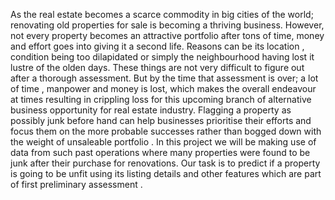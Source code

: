 As the real estate becomes a scarce commodity in big cities of the world; renovating old
properties for sale is becoming a thriving business. However, not every property becomes an
attractive portfolio after tons of time, money and effort goes into giving it a second life.
Reasons can be its location , condition being too dilapidated or simply the neighbourhood having
lost it lustre of the olden days. These things are not very difficult to figure out after a thorough
assessment. But by the time that assessment is over; a lot of time , manpower and money is lost,
which makes the overall endeavour at times resulting in crippling loss for this upcoming branch
of alternative business opportunity for real estate industry.
Flagging a property as possibly junk before hand can help businesses prioritise their efforts and
focus them on the more probable successes rather than bogged down with the weight of
unsaleable portfolio .
In this project we will be making use of data from such past operations where many properties
were found to be junk after their purchase for renovations. Our task is to predict if a property is
going to be unfit using its listing details and other features which are part of first preliminary
assessment .